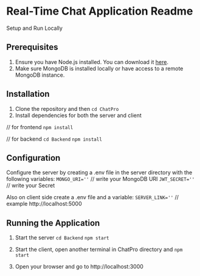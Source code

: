 # Real-Time Chat Application Readme

Setup and Run Locally

## Prerequisites

1. Ensure you have Node.js installed. You can download it [here](https://nodejs.org/en).
2. Make sure MongoDB is installed locally or have access to a remote MongoDB instance.


## Installation

1. Clone the repository and then `cd ChatPro`
2. Install dependencies for both the server and client

// for frontend
`npm install`
    
// for backend
`cd Backend`
`npm install`


## Configuration

Configure the server by creating a .env file in the server directory with the following variables:
`MONGO_URI=''`   // write your MongoDB URI
`JWT_SECRET=''`   // write your Secret

Also on client side create a .env file and a variable:
`SERVER_LINK=''`  // example http://localhost:5000


## Running the Application

1. Start the server
`cd Backend`
`npm start`

2. Start the client, open another terminal in ChatPro directory and
`npm start`

3. Open your browser and go to http://localhost:3000
